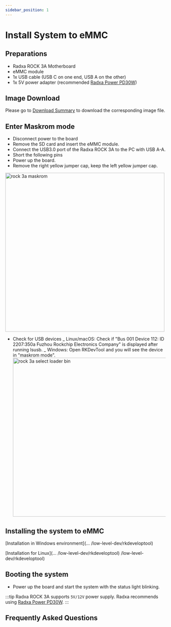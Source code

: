 ```yaml
---
sidebar_position: 1
---
```


# Install System to eMMC

## Preparations

- Radxa ROCK 3A Motherboard
- eMMC module
- 1x USB cable (USB C on one end, USB A on the other)
- 1x 5V power adapter (recommended [Radxa Power PD30W](/accessories/pd_30w))

## Image Download

Please go to [Download Summary](/rock3/rock3a/getting-started/download.md) to download the corresponding image file.

## Enter Maskrom mode

- Disconnect power to the board
- Remove the SD card and insert the eMMC module.
- Connect the USB3.0 port of the Radxa ROCK 3A to the PC with USB A-A.
- Short the following pins
- Power up the board.
- Remove the right yellow jumper cap, keep the left yellow jumper cap.

<img src="/img/rock3/3a/rock3a-maskrom.webp" alt="rock 3a maskrom" width="500" />

- Check for USB devices
  _ Linux/macOS: Check if "Bus 001 Device 112: ID 2207:350a Fuzhou Rockchip Electronics Company" is displayed after running lsusb.
  _ Windows: Open RKDevTool and you will see the device in "maskrom mode".
  <img src="/img/rock3/3a/rock3a-select-loader-bin.webp" alt="rock 3a select loader bin" width="500" />

## Installing the system to eMMC

[Installation in Windows environment](... /low-level-dev/rkdeveloptool)

[Installation for Linux](... /low-level-dev/rkdeveloptool) /low-level-dev/rkdeveloptool)

## Booting the system

- Power up the board and start the system with the status light blinking.

:::tip
Radxa ROCK 3A supports `5V/12V` power supply. Radxa recommends using [Radxa Power PD30W](/accessories/pd_30w).
:::

## Frequently Asked Questions
